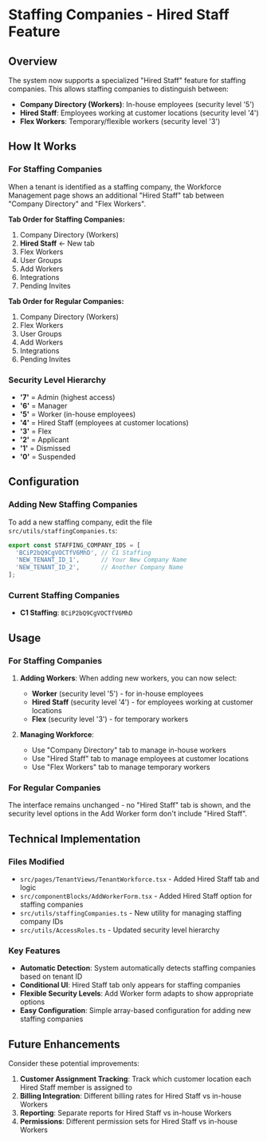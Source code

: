 # Staffing Companies - Hired Staff Feature

## Overview

The system now supports a specialized "Hired Staff" feature for staffing companies. This allows staffing companies to distinguish between:

- **Company Directory (Workers)**: In-house employees (security level '5')
- **Hired Staff**: Employees working at customer locations (security level '4')
- **Flex Workers**: Temporary/flexible workers (security level '3')

## How It Works

### For Staffing Companies
When a tenant is identified as a staffing company, the Workforce Management page shows an additional "Hired Staff" tab between "Company Directory" and "Flex Workers".

**Tab Order for Staffing Companies:**
1. Company Directory (Workers)
2. **Hired Staff** ← New tab
3. Flex Workers
4. User Groups
5. Add Workers
6. Integrations
7. Pending Invites

**Tab Order for Regular Companies:**
1. Company Directory (Workers)
2. Flex Workers
3. User Groups
4. Add Workers
5. Integrations
6. Pending Invites

### Security Level Hierarchy
- **'7'** = Admin (highest access)
- **'6'** = Manager
- **'5'** = Worker (in-house employees)
- **'4'** = Hired Staff (employees at customer locations)
- **'3'** = Flex
- **'2'** = Applicant
- **'1'** = Dismissed
- **'0'** = Suspended

## Configuration

### Adding New Staffing Companies

To add a new staffing company, edit the file `src/utils/staffingCompanies.ts`:

```typescript
export const STAFFING_COMPANY_IDS = [
  'BCiP2bQ9CgVOCTfV6MhD', // C1 Staffing
  'NEW_TENANT_ID_1',      // Your New Company Name
  'NEW_TENANT_ID_2',      // Another Company Name
];
```

### Current Staffing Companies
- **C1 Staffing**: `BCiP2bQ9CgVOCTfV6MhD`

## Usage

### For Staffing Companies

1. **Adding Workers**: When adding new workers, you can now select:
   - **Worker** (security level '5') - for in-house employees
   - **Hired Staff** (security level '4') - for employees working at customer locations
   - **Flex** (security level '3') - for temporary workers

2. **Managing Workforce**: 
   - Use "Company Directory" tab to manage in-house workers
   - Use "Hired Staff" tab to manage employees at customer locations
   - Use "Flex Workers" tab to manage temporary workers

### For Regular Companies

The interface remains unchanged - no "Hired Staff" tab is shown, and the security level options in the Add Worker form don't include "Hired Staff".

## Technical Implementation

### Files Modified
- `src/pages/TenantViews/TenantWorkforce.tsx` - Added Hired Staff tab and logic
- `src/componentBlocks/AddWorkerForm.tsx` - Added Hired Staff option for staffing companies
- `src/utils/staffingCompanies.ts` - New utility for managing staffing company IDs
- `src/utils/AccessRoles.ts` - Updated security level hierarchy

### Key Features
- **Automatic Detection**: System automatically detects staffing companies based on tenant ID
- **Conditional UI**: Hired Staff tab only appears for staffing companies
- **Flexible Security Levels**: Add Worker form adapts to show appropriate options
- **Easy Configuration**: Simple array-based configuration for adding new staffing companies

## Future Enhancements

Consider these potential improvements:
1. **Customer Assignment Tracking**: Track which customer location each Hired Staff member is assigned to
2. **Billing Integration**: Different billing rates for Hired Staff vs in-house Workers
3. **Reporting**: Separate reports for Hired Staff vs in-house Workers
4. **Permissions**: Different permission sets for Hired Staff vs in-house Workers 